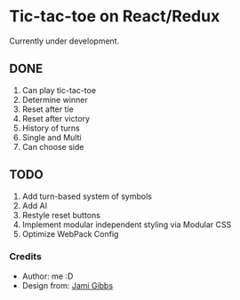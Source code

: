# Tic-tac-toe on React/Redux

Currently under development.

## DONE
1. Can play tic-tac-toe
2. Determine winner
3. Reset after tie
4. Reset after victory
5. History of turns
6. Single and Multi
7. Can choose side

## TODO
1. Add turn-based system of symbols
2. Add AI
3. Restyle reset buttons
4. Implement modular independent styling via Modular CSS
5. Optimize WebPack Config

### Credits
* Author: me :D
* Design from: [Jami Gibbs](https://dribbble.com/shots/2653403-Tic-Tac-Toe)